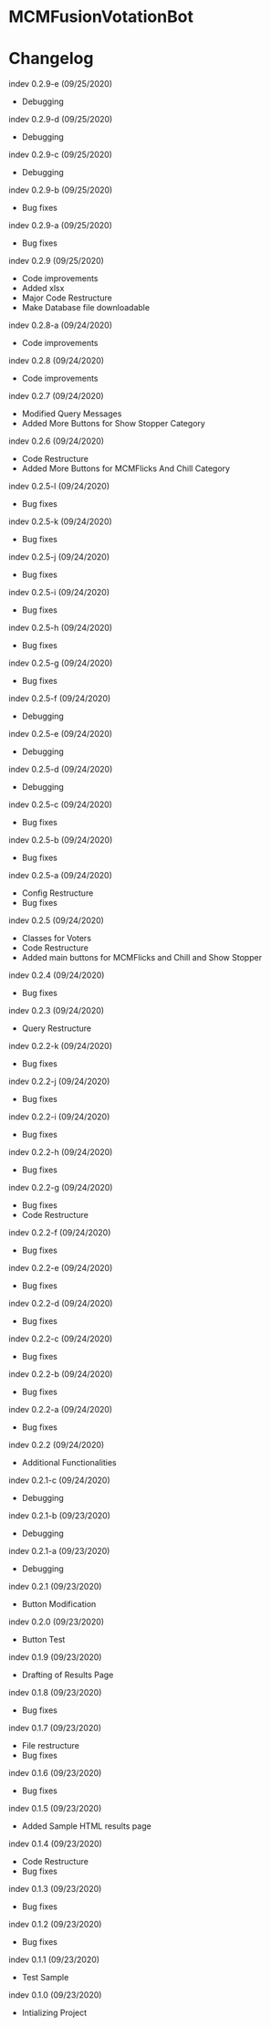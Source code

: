 # MCMFusionVotationBot

# Changelog
indev 0.2.9-e (09/25/2020)
- Debugging

indev 0.2.9-d (09/25/2020)
- Debugging

indev 0.2.9-c (09/25/2020)
- Debugging

indev 0.2.9-b (09/25/2020)
- Bug fixes

indev 0.2.9-a (09/25/2020)
- Bug fixes

indev 0.2.9 (09/25/2020)
- Code improvements
- Added xlsx
- Major Code Restructure
- Make Database file downloadable

indev 0.2.8-a (09/24/2020)
- Code improvements

indev 0.2.8 (09/24/2020)
- Code improvements

indev 0.2.7 (09/24/2020)
- Modified Query Messages
- Added More Buttons for Show Stopper Category

indev 0.2.6 (09/24/2020)
- Code Restructure
- Added More Buttons for MCMFlicks And Chill Category

indev 0.2.5-l (09/24/2020)
- Bug fixes

indev 0.2.5-k (09/24/2020)
- Bug fixes

indev 0.2.5-j (09/24/2020)
- Bug fixes

indev 0.2.5-i (09/24/2020)
- Bug fixes

indev 0.2.5-h (09/24/2020)
- Bug fixes

indev 0.2.5-g (09/24/2020)
- Bug fixes

indev 0.2.5-f (09/24/2020)
- Debugging

indev 0.2.5-e (09/24/2020)
- Debugging

indev 0.2.5-d (09/24/2020)
- Debugging

indev 0.2.5-c (09/24/2020)
- Bug fixes

indev 0.2.5-b (09/24/2020)
- Bug fixes

indev 0.2.5-a (09/24/2020)
- Config Restructure
- Bug fixes

indev 0.2.5 (09/24/2020)
- Classes for Voters
- Code Restructure
- Added main buttons for MCMFlicks and Chill and Show Stopper

indev 0.2.4 (09/24/2020)
- Bug fixes

indev 0.2.3 (09/24/2020)
- Query Restructure

indev 0.2.2-k (09/24/2020)
- Bug fixes

indev 0.2.2-j (09/24/2020)
- Bug fixes

indev 0.2.2-i (09/24/2020)
- Bug fixes

indev 0.2.2-h (09/24/2020)
- Bug fixes

indev 0.2.2-g (09/24/2020)
- Bug fixes
- Code Restructure

indev 0.2.2-f (09/24/2020)
- Bug fixes

indev 0.2.2-e (09/24/2020)
- Bug fixes

indev 0.2.2-d (09/24/2020)
- Bug fixes

indev 0.2.2-c (09/24/2020)
- Bug fixes

indev 0.2.2-b (09/24/2020)
- Bug fixes

indev 0.2.2-a (09/24/2020)
- Bug fixes

indev 0.2.2 (09/24/2020)
- Additional Functionalities

indev 0.2.1-c (09/24/2020)
- Debugging

indev 0.2.1-b (09/23/2020)
- Debugging

indev 0.2.1-a (09/23/2020)
- Debugging

indev 0.2.1 (09/23/2020)
- Button Modification

indev 0.2.0 (09/23/2020)
- Button Test

indev 0.1.9 (09/23/2020)
- Drafting of Results Page

indev 0.1.8 (09/23/2020)
- Bug fixes

indev 0.1.7 (09/23/2020)
- File restructure
- Bug fixes

indev 0.1.6 (09/23/2020)
- Bug fixes

indev 0.1.5 (09/23/2020)
- Added Sample HTML results page

indev 0.1.4 (09/23/2020)
- Code Restructure
- Bug fixes

indev 0.1.3 (09/23/2020)
- Bug fixes

indev 0.1.2 (09/23/2020)
- Bug fixes

indev 0.1.1 (09/23/2020)
- Test Sample

indev 0.1.0 (09/23/2020)
- Intializing Project